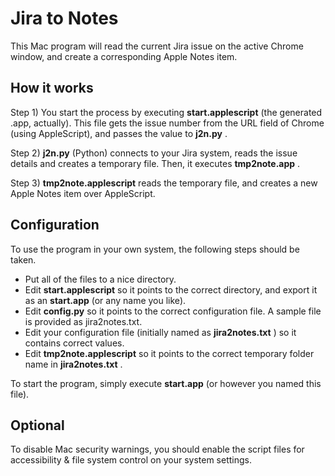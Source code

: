 # Jira to Notes

This Mac program will read the current Jira issue on the active Chrome window, and create a corresponding Apple Notes item.

## How it works

Step 1) You start the process by executing **start.applescript** (the generated .app, actually). This file gets the issue number from the URL field of Chrome (using AppleScript),
and passes the value to **j2n.py** .

Step 2) **j2n.py** (Python) connects to your Jira system, reads the issue details and creates a temporary file. Then, it executes **tmp2note.app** .

Step 3) **tmp2note.applescript** reads the temporary file, and creates a new Apple Notes item over AppleScript.

## Configuration

To use the program in your own system, the following steps should be taken.

- Put all of the files to a nice directory.
- Edit **start.applescript** so it points to the correct directory, and export it as an **start.app** (or any name you like). 
- Edit **config.py** so it points to the correct configuration file. A sample file is provided as jira2notes.txt.
- Edit your configuration file (initially named as **jira2notes.txt** ) so it contains correct values.
- Edit **tmp2note.applescript** so it points to the correct temporary folder name in **jira2notes.txt** .

To start the program, simply execute **start.app** (or however you named this file).

## Optional

To disable Mac security warnings, you should enable the script files for accessibility & file system control on your system settings.